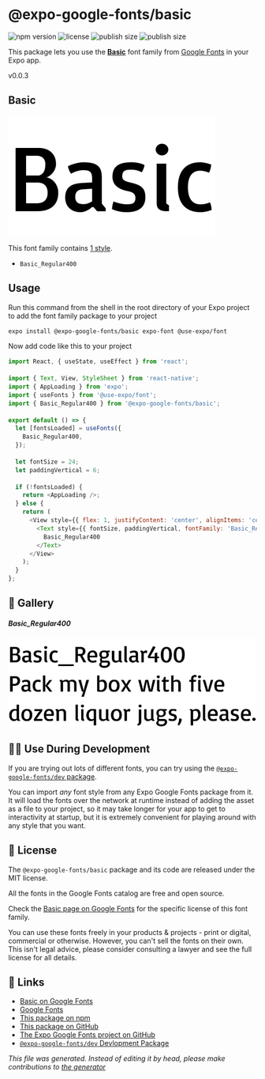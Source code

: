 # @expo-google-fonts/basic

![npm version](https://flat.badgen.net/npm/v/@expo-google-fonts/basic)
![license](https://flat.badgen.net/github/license/expo/google-fonts)
![publish size](https://flat.badgen.net/packagephobia/install/@expo-google-fonts/basic)
![publish size](https://flat.badgen.net/packagephobia/publish/@expo-google-fonts/basic)

This package lets you use the [**Basic**](https://fonts.google.com/specimen/Basic) font family from [Google Fonts](https://fonts.google.com/) in your Expo app.

v0.0.3

## Basic

![Basic](./font-family.png)

This font family contains [1 style](#gallery).

- `Basic_Regular400`

## Usage

Run this command from the shell in the root directory of your Expo project to add the font family package to your project
```sh
expo install @expo-google-fonts/basic expo-font @use-expo/font
```

Now add code like this to your project
```js
import React, { useState, useEffect } from 'react';

import { Text, View, StyleSheet } from 'react-native';
import { AppLoading } from 'expo';
import { useFonts } from '@use-expo/font';
import { Basic_Regular400 } from '@expo-google-fonts/basic';

export default () => {
  let [fontsLoaded] = useFonts({
    Basic_Regular400,
  });

  let fontSize = 24;
  let paddingVertical = 6;

  if (!fontsLoaded) {
    return <AppLoading />;
  } else {
    return (
      <View style={{ flex: 1, justifyContent: 'center', alignItems: 'center' }}>
        <Text style={{ fontSize, paddingVertical, fontFamily: 'Basic_Regular400' }}>
          Basic_Regular400
        </Text>
      </View>
    );
  }
};

```

## 🔡 Gallery

##### Basic_Regular400
![Basic_Regular400](./29cf0f576451b712f706b5f33a2e8e1b6e2be41ed145ebce30bcf8828ec37960.ttf.png)


## 👩‍💻 Use During Development

If you are trying out lots of different fonts, you can try using the [`@expo-google-fonts/dev` package](https://github.com/expo/google-fonts/tree/master/font-packages/dev#readme).

You can import *any* font style from any Expo Google Fonts package from it. It will load the fonts
over the network at runtime instead of adding the asset as a file to your project, so it may take longer
for your app to get to interactivity at startup, but it is extremely convenient
for playing around with any style that you want.

## 📖 License

The `@expo-google-fonts/basic` package and its code are released under the MIT license.

All the fonts in the Google Fonts catalog are free and open source.

Check the [Basic page on Google Fonts](https://fonts.google.com/specimen/Basic) for the specific license of this font family.

You can use these fonts freely in your products & projects - print or digital, commercial or otherwise. However, you can't sell the fonts on their own. This isn't legal advice, please consider consulting a lawyer and see the full license for all details.

## 🔗 Links

- [Basic on Google Fonts](https://fonts.google.com/specimen/Basic)
- [Google Fonts](https://fonts.google.com/)
- [This package on npm](https://www.npmjs.com/package/@expo-google-fonts/basic)
- [This package on GitHub](https://github.com/expo/google-fonts/tree/master/font-packages/basic)
- [The Expo Google Fonts project on GitHub](https://github.com/expo/google-fonts)
- [`@expo-google-fonts/dev` Devlopment Package](https://github.com/expo/google-fonts/tree/master/font-packages/dev)


*This file was generated. Instead of editing it by head, please make contributions to [the generator](https://github.com/expo/google-fonts/tree/master/packages/generator)*
